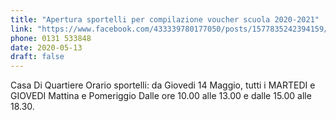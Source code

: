 ```yaml
---
title: "Apertura sportelli per compilazione voucher scuola 2020-2021"
link: "https://www.facebook.com/433339780177050/posts/1577835242394159/?sfnsn=scwspmo&extid=1Vsol5OUqCzdsjt1"
phone: 0131 533848
date: 2020-05-13
draft: false
---
```


Casa Di Quartiere
Orario sportelli: da Giovedi 14 Maggio, 
tutti i MARTEDI e GIOVEDI Mattina e Pomeriggio
Dalle ore 10.00 alle 13.00 e dalle 15.00 alle 18.30.
